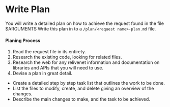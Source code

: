 # Write Plan

You will write a detailed plan on how to achieve the request found in the file $ARGUMENTS 
Write this plan in to a `/plan/<request name>-plan.md` file.

#### Planing Process 
1. Read the request file in its entirety.
2. Research the existing code, looking for related files. 
3. Research the web for any relivenet information and documentation on libraries and APIs that you will need to use.
4. Devise a plan in great detail. 
  - Create a detailed step by step task list that outlines the work to be done.
  - List the files to modify, create, and delete giving an overview of the changes.
  - Describe the main changes to make, and the task to be achieved.


